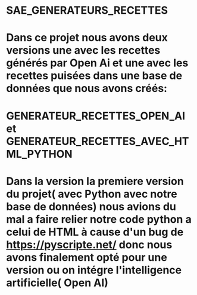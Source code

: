 # SAE_GENERATEURS_RECETTES
# Dans ce projet nous avons deux versions une avec les recettes générés par Open Ai et une avec les recettes puisées dans une base de données que nous avons créés:
# GENERATEUR_RECETTES_OPEN_AI et GENERATEUR_RECETTES_AVEC_HTML_PYTHON


# Dans la version la premiere version du projet( avec Python avec notre base de données) nous avions du mal a faire relier notre code python a celui de HTML à cause d'un bug de https://pyscripte.net/ donc nous avons finalement opté pour une version ou on intégre l'intelligence artificielle( Open AI)
